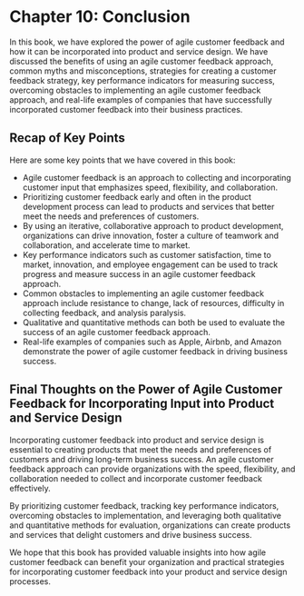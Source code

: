 Chapter 10: Conclusion
======================

In this book, we have explored the power of agile customer feedback and how it can be incorporated into product and service design. We have discussed the benefits of using an agile customer feedback approach, common myths and misconceptions, strategies for creating a customer feedback strategy, key performance indicators for measuring success, overcoming obstacles to implementing an agile customer feedback approach, and real-life examples of companies that have successfully incorporated customer feedback into their business practices.

Recap of Key Points
-------------------

Here are some key points that we have covered in this book:

* Agile customer feedback is an approach to collecting and incorporating customer input that emphasizes speed, flexibility, and collaboration.
* Prioritizing customer feedback early and often in the product development process can lead to products and services that better meet the needs and preferences of customers.
* By using an iterative, collaborative approach to product development, organizations can drive innovation, foster a culture of teamwork and collaboration, and accelerate time to market.
* Key performance indicators such as customer satisfaction, time to market, innovation, and employee engagement can be used to track progress and measure success in an agile customer feedback approach.
* Common obstacles to implementing an agile customer feedback approach include resistance to change, lack of resources, difficulty in collecting feedback, and analysis paralysis.
* Qualitative and quantitative methods can both be used to evaluate the success of an agile customer feedback approach.
* Real-life examples of companies such as Apple, Airbnb, and Amazon demonstrate the power of agile customer feedback in driving business success.

Final Thoughts on the Power of Agile Customer Feedback for Incorporating Input into Product and Service Design
--------------------------------------------------------------------------------------------------------------

Incorporating customer feedback into product and service design is essential to creating products that meet the needs and preferences of customers and driving long-term business success. An agile customer feedback approach can provide organizations with the speed, flexibility, and collaboration needed to collect and incorporate customer feedback effectively.

By prioritizing customer feedback, tracking key performance indicators, overcoming obstacles to implementation, and leveraging both qualitative and quantitative methods for evaluation, organizations can create products and services that delight customers and drive business success.

We hope that this book has provided valuable insights into how agile customer feedback can benefit your organization and practical strategies for incorporating customer feedback into your product and service design processes.
